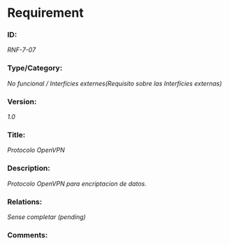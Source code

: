 # Requirement 
### ID: 
_RNF-7-07_

### Type/Category: 
_No funcional / Interfícies externes(Requisito sobre las Interfícies externas)_

### Version: 
_1.0_ 

### Title: 
_Protocolo OpenVPN_

### Description: 
_Protocolo OpenVPN para encriptacion de datos._

### Relations: 
_Sense completar (pending)_ 

### Comments:
